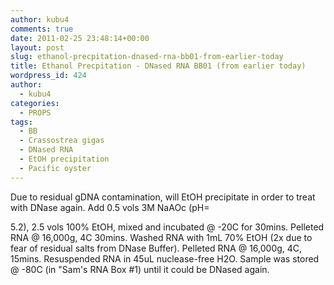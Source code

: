 ```yaml
---
author: kubu4
comments: true
date: 2011-02-25 23:48:14+00:00
layout: post
slug: ethanol-precpitation-dnased-rna-bb01-from-earlier-today
title: Ethanol Precpitation - DNased RNA BB01 (from earlier today)
wordpress_id: 424
author:
  - kubu4
categories:
  - PROPS
tags:
  - BB
  - Crassostrea gigas
  - DNased RNA
  - EtOH precipitation
  - Pacific oyster
---
```


Due to residual gDNA contamination, will EtOH precipitate in order to treat with DNase again. Add 0.5 vols 3M NaAOc (pH=

5.2), 2.5 vols 100% EtOH, mixed and incubated @ -20C for 30mins. Pelleted RNA @ 16,000g, 4C 30mins. Washed RNA with 1mL 70% EtOH (2x due to fear of residual salts from DNase Buffer). Pelleted RNA @ 16,000g, 4C, 15mins. Resuspended RNA in 45uL nuclease-free H2O. Sample was stored @ -80C (in "Sam's RNA Box #1) until it could be DNased again.

